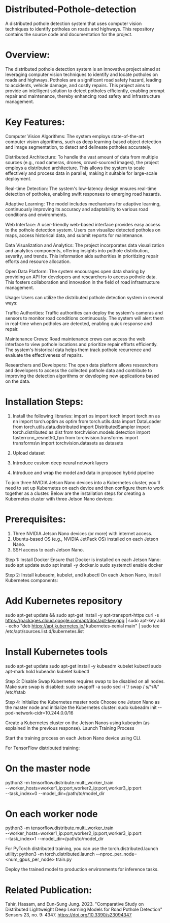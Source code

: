 # Distributed-Pothole-detection
A distributed pothole detection system that uses computer vision techniques to identify potholes on roads and highways. This repository contains the source code and documentation for the project.

# Overview:
The distributed pothole detection system is an innovative project aimed at leveraging computer vision techniques to identify and locate potholes on roads and highways. Potholes are a significant road safety hazard, leading to accidents, vehicle damage, and costly repairs. This project aims to provide an intelligent solution to detect potholes efficiently, enabling prompt repair and maintenance, thereby enhancing road safety and infrastructure management.

# Key Features:

Computer Vision Algorithms: The system employs state-of-the-art computer vision algorithms, such as deep learning-based object detection and image segmentation, to detect and delineate potholes accurately.

Distributed Architecture: To handle the vast amount of data from multiple sources (e.g., road cameras, drones, crowd-sourced images), the project employs a distributed architecture. This allows the system to scale effectively and process data in parallel, making it suitable for large-scale deployment.

Real-time Detection: The system's low-latency design ensures real-time detection of potholes, enabling swift responses to emerging road hazards.

Adaptive Learning: The model includes mechanisms for adaptive learning, continuously improving its accuracy and adaptability to various road conditions and environments.

Web Interface: A user-friendly web-based interface provides easy access to the pothole detection system. Users can visualize detected potholes on maps, access historical data, and submit reports for maintenance.

Data Visualization and Analytics: The project incorporates data visualization and analytics components, offering insights into pothole distribution, severity, and trends. This information aids authorities in prioritizing repair efforts and resource allocation.

Open Data Platform: The system encourages open data sharing by providing an API for developers and researchers to access pothole data. This fosters collaboration and innovation in the field of road infrastructure management.

Usage:
Users can utilize the distributed pothole detection system in several ways:

Traffic Authorities: Traffic authorities can deploy the system's cameras and sensors to monitor road conditions continuously. The system will alert them in real-time when potholes are detected, enabling quick response and repair.

Maintenance Crews: Road maintenance crews can access the web interface to view pothole locations and prioritize repair efforts efficiently. The system's historical data helps them track pothole recurrence and evaluate the effectiveness of repairs.

Researchers and Developers: The open data platform allows researchers and developers to access the collected pothole data and contribute to improving the detection algorithms or developing new applications based on the data.

# Installation Steps:

1. Install the following libraries:
import os
import torch
import torch.nn as nn
import torch.optim as optim
from torch.utils.data import DataLoader
from torch.utils.data.distributed import DistributedSampler
import torch.distributed as dist
from torchvision.models.detection import fasterrcnn_resnet50_fpn
from torchvision.transforms import transforms\n
import torchvision.datasets as datasets

2. Upload dataset
3. Introduce custom deep neural network layers
5. Introduce and wrap the model and data in proposed hybrid pipeline


To join three NVIDIA Jetson Nano devices into a Kubernetes cluster, you'll need to set up Kubernetes on each device and then configure them to work together as a cluster. Below are the installation steps for creating a Kubernetes cluster with three Jetson Nano devices:

# Prerequisites:

1. Three NVIDIA Jetson Nano devices (or more) with internet access.
2. Ubuntu-based OS (e.g., NVIDIA JetPack OS) installed on each Jetson Nano.
3. SSH access to each Jetson Nano.

Step 1: Install Docker
Ensure that Docker is installed on each Jetson Nano:
sudo apt update
sudo apt install -y docker.io
sudo systemctl enable docker

Step 2: Install kubeadm, kubelet, and kubectl
On each Jetson Nano, install Kubernetes components:
# Add Kubernetes repository
sudo apt-get update && sudo apt-get install -y apt-transport-https
curl -s https://packages.cloud.google.com/apt/doc/apt-key.gpg | sudo apt-key add -
echo "deb https://apt.kubernetes.io/ kubernetes-xenial main" | sudo tee /etc/apt/sources.list.d/kubernetes.list

# Install Kubernetes tools
sudo apt-get update
sudo apt-get install -y kubeadm kubelet kubectl
sudo apt-mark hold kubeadm kubelet kubectl

Step 3: Disable Swap
Kubernetes requires swap to be disabled on all nodes. Make sure swap is disabled:
sudo swapoff -a
sudo sed -i '/ swap / s/^/#/' /etc/fstab

Step 4: Initialize the Kubernetes master node
Choose one Jetson Nano as the master node and initialize the Kubernetes cluster:
sudo kubeadm init --pod-network-cidr=10.244.0.0/16

Create a Kubernetes cluster on the Jetson Nanos using kubeadm (as explained in the previous response).
Launch Training Process

Start the training process on each Jetson Nano device using CLI.

For TensorFlow distributed training:
# On the master node
python3 -m tensorflow.distribute.multi_worker_train \
    --worker_hosts=worker1_ip:port,worker2_ip:port,worker3_ip:port \
    --task_index=0 --model_dir=/path/to/model_dir

# On each worker node
python3 -m tensorflow.distribute.multi_worker_train \
    --worker_hosts=worker1_ip:port,worker2_ip:port,worker3_ip:port \
    --task_index=1 --model_dir=/path/to/model_dir
    
For PyTorch distributed training, you can use the torch.distributed.launch utility:
python3 -m torch.distributed.launch --nproc_per_node=<num_gpus_per_node> train.py

Deploy the trained model to production environments for inference tasks.

        

# Related Publication:

Tahir, Hassam, and Eun-Sung Jung. 2023. "Comparative Study on Distributed Lightweight Deep Learning Models for Road Pothole Detection" Sensors 23, no. 9: 4347. https://doi.org/10.3390/s23094347

